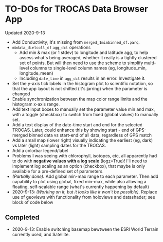 # TO-DOs for TROCAS Data Browser App

Updated 2020-9-13

- Add Conductivity; it's missing from `merged_1minbinned_df.parq`.
- `mbdata_dielcoll_df` `agg_dct` operations
  - Add min & max (or 1 stdev) to longitude and latitude agg, to help assess what's being averaged, whether it really is a tightly clustered set of points. But will then need to use the scheme to simplify multi-level columns to single-level column names (eg, longitude_min, longitude_mean)
  - Including `date_time` in `agg_dct` results in an error. Investigate it.
- Set the y-axis tick labels in the histogram plot to scientific notation, so that the app layout is not shifted (it's jarring) when the parameter is changed
- Enable synchronization between the map color range limits and the histogram x-axis range.
- Add text input boxes to manually set the parameter value min and max, with a toggle (checkbox) to switch from fixed (global values) to manually set.
- Add a text display of the date-time start and end for the selected TROCAS. Later, could enhance this by showing start - end of GPS-merged binned data vs start-end of all data, regardless of GPS match
- Add a small map (lower right) visually indicating the earliest (eg, dark) vs later (light) sampling dates for the TROCAS.
- Add a colorbar legend/label
- Problems I was seeing with chlorophyll, isotopes, etc, all apparently had to do with **negative values with a log scale** (logz=True)! I'll need to implement log scaling as an option (checkbox), that maybe is only available for a pre-defined set of parameters.
- *(Partially done).* Add global min-max range to each parameter. Then add capability to plot using global, fixed min-max, while also allowing a floating, self-scalable range (what's currently happening by default)
- 2020-9-13: *(Working on it, but it looks like it won't be possible).* Replace use of geoviews with functionality from holoviews and datashader; see block of code below


## Completed

- 2020-9-13: Enable switching basemap bewtween the ESRI World Terrain currently used, and Satellite.
